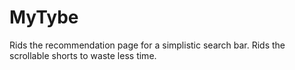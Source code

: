 # MyTybe

Rids the recommendation page for a simplistic search bar. Rids the scrollable shorts to waste less time.
